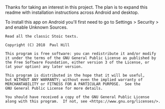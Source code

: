 Thanks for taking an interest in this project. The plan is to expand this readme with installation instructions across Android and desktop.

To install this app on Android you'll first need to go to Settings > Security > and enable Unknown Sources.

    Read all the classic Stoic texts.

    Copyright (C) 2018  Paul Hill

    This program is free software: you can redistribute it and/or modify
    it under the terms of the GNU General Public License as published by
    the Free Software Foundation, either version 3 of the License, or
    (at your option) any later version.

    This program is distributed in the hope that it will be useful,
    but WITHOUT ANY WARRANTY; without even the implied warranty of
    MERCHANTABILITY or FITNESS FOR A PARTICULAR PURPOSE.  See the
    GNU General Public License for more details.

    You should have received a copy of the GNU General Public License
    along with this program.  If not, see <https://www.gnu.org/licenses/>.
